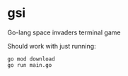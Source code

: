 # gsi
Go-lang space invaders terminal game 

Should work with just running:
```
go mod download 
go run main.go
```
